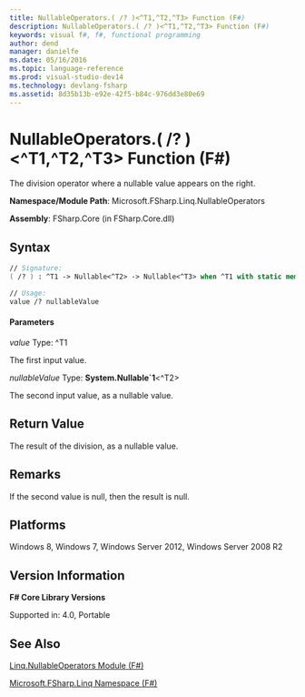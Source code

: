 ```yaml
---
title: NullableOperators.( /? )<^T1,^T2,^T3> Function (F#)
description: NullableOperators.( /? )<^T1,^T2,^T3> Function (F#)
keywords: visual f#, f#, functional programming
author: dend
manager: danielfe
ms.date: 05/16/2016
ms.topic: language-reference
ms.prod: visual-studio-dev14
ms.technology: devlang-fsharp
ms.assetid: 8d35b13b-e92e-42f5-b84c-976dd3e80e69
---
```


# NullableOperators.( /? )<^T1,^T2,^T3> Function (F#)

The division operator where a nullable value appears on the right.

**Namespace/Module Path**: Microsoft.FSharp.Linq.NullableOperators

**Assembly**: FSharp.Core (in FSharp.Core.dll)


## Syntax

```fsharp
// Signature:
( /? ) : ^T1 -> Nullable<^T2> -> Nullable<^T3> when ^T1 with static member (/) and ^T2 with static member (/) and ^T2 : (new : unit ->  ^T2) and ^T2 : struct and ^T2 :> ValueType and ^T3 : (new : unit ->  ^T3) and ^T3 : struct and ^T3 :> ValueType

// Usage:
value /? nullableValue
```

#### Parameters
*value*
Type: ^T1


The first input value.


*nullableValue*
Type: **System.Nullable&#96;1**&lt;^T2&gt;


The second input value, as a nullable value.

## Return Value
The result of the division, as a nullable value.


## Remarks
If the second value is null, then the result is null.


## Platforms
Windows 8, Windows 7, Windows Server 2012, Windows Server 2008 R2


## Version Information
**F# Core Library Versions**

Supported in: 4.0, Portable

## See Also
[Linq.NullableOperators Module &#40;F&#35;&#41;](Linq.NullableOperators-Module-%5BFSharp%5D.md)

[Microsoft.FSharp.Linq Namespace &#40;F&#35;&#41;](Microsoft.FSharp.Linq-Namespace-%5BFSharp%5D.md)
